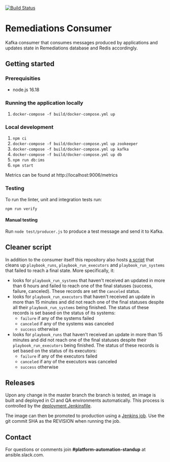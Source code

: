 [![Build Status](https://jenkins-jenkins.5a9f.insights-dev.openshiftapps.com/buildStatus/icon?job=insights-remediations/remediations-consumer-ci)](https://jenkins-jenkins.5a9f.insights-dev.openshiftapps.com/job/insights-remediations/job/remediations-consumer-ci/)

# Remediations Consumer

Kafka consumer that consumes messages produced by applications and updates state in Remediations database and Redis accordingly.

## Getting started

### Prerequisities

* node.js 16.18

### Running the application locally

1. ```docker-compose -f build/docker-compose.yml up```

### Local development

1. ```npm ci```
2. ```docker-compose -f build/docker-compose.yml up zookeeper```
3. ```docker-compose -f build/docker-compose.yml up kafka```
4. ```docker-compose -f build/docker-compose.yml up db```
5. ```npm run db:ims```
6. ```npm start```

Metrics can be found at http://localhost:9006/metrics

### Testing

To run the linter, unit and integration tests run:
```
npm run verify
```

#### Manual testing

Run `node test/producer.js` to produce a test message and send it to Kafka.

## Cleaner script

In addition to the consumer itself this repository also hosts [a script](./src/cleaner/run.ts) that cleans up `playbook_runs`, `playbook_run_executors` and `playbook_run_systems` that failed to reach a final state. More specifically, it:
* looks for `playbook_run_systems` that haven't received an updated in more than 6 hours and failed to reach one of the final statuses (success, failure, canceled). These records are set the `canceled` status.
* looks for `playbook_run_executors` that haven't received an update in more than 15 minutes and did not reach one of the final statuses despite all their `playbook_run_systems` being finished. The status of these records is set based on the status of its systems:
  * `failure` if any of the systems failed
  * `canceled` if any of the systems was canceled
  * `success` otherwise
* looks for `playbook_runs` that haven't received an update in more than 15 minutes and did not reach one of the final statuses despite their `playbook_run_executors` being finished. The status of these records is set based on the status of its executors:
  * `failure` if any of the executors failed
  * `canceled` if any of the executors was canceled
  * `success` otherwise

## Releases

Upon any change in the master branch the branch is tested, an image is built and deployed in CI and QA environments automatically.
This process is controlled by the [deployment Jenkinsfile](./deployment/Jenkinsfile).

The image can then be promoted to production using a [Jenkins job](https://jenkins-insights-jenkins.1b13.insights.openshiftapps.com/job/remediations/job/remediations-consumer-release/). Use the git commit SHA as the REVISION when running the job.

## Contact
For questions or comments join **#platform-automation-standup** at ansible.slack.com.
